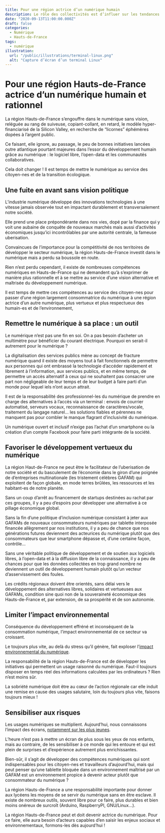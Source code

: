 ```yaml
---
title: Pour une région actrice d’un numérique humain
description: Le rôle des collectivités est d’influer sur les tendances pour les rendre plus humaines. Le numérique ne devrait pas être en reste.
date: "2020-09-13T11:00:00.000Z"
draft: false
categories:
  - Numérique
  - Hauts-de-France
tags:
  - numérique
illustration:
  url: "/public/illustrations/terminal-linux.png"
  alt: "Capture d’écran d’un terminal Linux"
---
```


# Pour une région Hauts-de-France actrice d’un numérique humain et rationnel

La région Hauts-de-France s’engouffre dans le numérique sans vision, reléguée au rang de suiveuse, copiant-collant, en retard, le modèle hyper-financiarisé de la Silicon Valley, en recherche de “licornes” éphémères dopées à l’argent public.

Ce faisant, elle ignore, au passage, le peu de bonnes initiatives lancées outre atlantique pourtant majeures dans l’essor du développement humain grâce au numérique : le logiciel libre, l’open-data et les communautés collaboratives.

Cela doit changer ! Il est temps de mettre le numérique au service des citoyen-nes et de la transition écologique.

## Une fuite en avant sans vision politique

L’industrie numérique développe des innovations technologies à une vitesse jamais observée tout en impactant durablement et transversalement notre société.

Elle prend une place prépondérante dans nos vies, dopé par la finance qui y voit une aubaine de conquête de nouveaux marchés mais aussi d’activités économiques jusqu’ici incontrôlables par une autorité centrale, la fameuse uberisation.

Convaincues de l’importance pour la compétitivité de nos territoires de développer le secteur numérique, la région Hauts-de-France investit dans le numérique mais a perdu sa boussole en route.

Rien n’est perdu cependant, il existe de nombreuses compétences numériques en Hauts-de-France qui ne demandent qu’à s’exprimer de manière plus rationnelle et à se mettre au service d’une vision alternative et maîtrisée du développement numérique.

Il est temps de mettre ces compétences au service des citoyen-nes pour passer d’une région largement consommatrice du numérique à une région actrice d’un autre numérique, plus vertueux et plus respectueux des humain-es et de l’environnement,

## Remettre le numérique à sa place : un outil

Le numérique n’est pas une fin en soi. On a pas besoin d’acheter un multimètre pour bénéficier du courant électrique. Pourquoi en serait-il autrement pour le numérique ?

La digitalisation des services publics mène au concept de fracture numérique quand il existe des moyens tout à fait fonctionnels de permettre aux personnes qui ont embrassé la technologie d’accéder rapidement et librement à l’information, aux services publics, et en même temps, de permettre un accès alternatif à ceux qui ne souhaitent pas consacrer une part non négligeable de leur temps et de leur budget à faire parti d’un monde pour lequel iels n’ont aucun attrait.

Il est de la responsabilité des professionnel-les du numérique de prendre en charge des alternatives à l’accès via un terminal : envois de courrier automatisé, serveurs vocaux, reconnaissance de caractères/vocale, traitement du langage naturel… les solutions fiables et pérennes ne manquent pas pour combler le manque flagrant d’inclusivité du numérique.

Un numérique ouvert et inclusif n’exige pas l’achat d’un smartphone ou la création d’un compte Facebook pour faire parti intégrante de la société.

## Favoriser le développement vertueux du numérique

La région Haut-de-France ne peut être le facilitateur de l’uberisation de notre société et du basculement de l’économie dans le giron d’une poignée de d’entreprises multinationale (les tristement célèbres GAFAM) qui exploitent de façon globale, en mode terres brûlées, les ressources et les habitant-es de notre planète.

Sans un coup d’arrêt au financement de startups destinées au rachat par ces groupes, il y a peu d’espoirs pour développer une alternative à ce pillage économique global.

Sans la fin d’une politique d’inclusion numérique consistant à jeter aux GAFAMs de nouveaux consommateurs numériques par tablette interposée financée allègrement par nos institutions, il y a peu de chance que nos générations futures deviennent des acteurices du numérique plutôt que des consommateurs que leur smartphone dépasse et, d’une certaine façon, contrôle…

Sans une véritable politique de développement et de soutien aux logiciels libres, à l’open-data et à la diffusion libre de la connaissance, il y a peu de chances pour que les données collectées en trop grand nombre ne deviennent un outil de développement humain plutôt qu’un vecteur d’asservissement des foules.

Les crédits régionaux doivent être orientés, sans délai vers le développement des alternatives libres, solidaires et vertueuses aux GAFAMs, condition sine quoi non de la souveraineté économique des Hauts-de-France et, par extension, de sa prospérité et de son autonomie.

## Limiter l’impact environnemental

Conséquence du développement effréné et inconséquent de la consommation numérique, l’impact environnemental de ce secteur va croissant.

Le toujours plus vite, au delà du stress qu’il génère, fait exploser l’[impact environnemental du numérique](https://www.ademe.fr/sites/default/files/assets/documents/guide-pratique-face-cachee-numerique.pdf).

La responsabilité de la région Hauts-de-France est de développer les initiatives qui permettent un usage raisonné du numérique. Faut-il toujours disposer en temps réel des informations calculées par les ordinateurs ? Rien n’est moins sûr.

La sobriété numérique doit être au cœur de l’action régionale car elle induit une remise en cause des usages salutaire, loin du toujours plus vite, faisons toujours mieux !

## Sensibiliser aux risques

Les usages numériques se multiplient. Aujourd’hui, nous connaissons l’impact des écrans, [notamment sur les plus jeunes](https://www.drogues.gouv.fr/comprendre/ce-qu-il-faut-savoir-sur/lexposition-aux-ecrans).

L’heure n’est pas à mettre un écran de plus sous les yeux de nos enfants, mais au contraire, de les sensibiliser à ce monde qui les entoure et qui est plein de surprises et d’expérience autrement plus enrichissantes.

Bien-sûr, il s’agit de développer des compétences numériques qui sont indispensables pour les citoyen-nes et travailleurs d’aujourd’hui, mais qui peut penser qu’une tablette bloquée dans un environnement maîtrisé par un GAFAM est un environnement propice à devenir acteur plutôt que consommateur du numérique ?

La région Hauts-de-France a une responsabilité importante pour donner aux lycéens les moyens de se servir du numérique sans en être esclave. Il existe de nombreux outils, souvent libre pour ce faire, plus durables et bien moins onéreux de surcroît (Arduino, RaspberryPI, GNU/Linux…).

La région Hauts-de-France peut et doit devenir actrice du numérique. Pour ce faire, elle aura besoin d’acteurs capables d’en saisir les enjeux sociaux et environnementaux, formons-les dès aujourd’hui !
